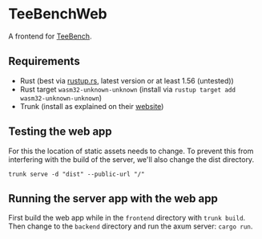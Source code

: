 TeeBenchWeb
===========

A frontend for [TeeBench](https://github.com/agora-ecosystem/tee-bench).

Requirements
------------

- Rust (best via [rustup.rs](rustup.rs), latest version or at least 1.56 (untested))
- Rust target `wasm32-unknown-unknown` (install via `rustup target add wasm32-unknown-unknown`)
- Trunk (install as explained on their [website](https://trunkrs.dev/))

Testing the web app
-------------------

For this the location of static assets needs to change. To prevent this from interfering with the build of the server, we'll also change the dist directory.

```
trunk serve -d "dist" --public-url "/"
```

Running the server app with the web app
---------------------------------------

First build the web app while in the `frontend` directory with `trunk build`. Then change to the `backend` directory and run the axum server: `cargo run`.
